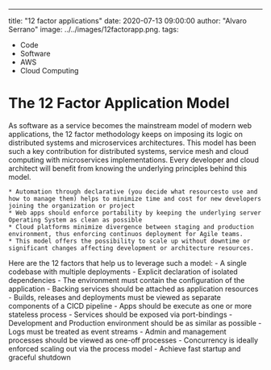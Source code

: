 ---
title: "12 factor applications"
date: 2020-07-13 09:00:00
author: "Alvaro Serrano"
image: ../../images/12factorapp.png.
tags:
  - Code
  - Software
  - AWS
  - Cloud Computing

# The 12 Factor Application Model

As software as a service becomes the mainstream model of modern web applications, the 12 factor methodology keeps on imposing its logic on distributed systems and microservices architectures. This model has been such a key contribution for distributed systems, service mesh and cloud computing with microservices implementations. Every developer and cloud architect will benefit from knowing the underlying principles behind this model.

    * Automation through declarative (you decide what resourcesto use and how to manage them) helps to minimize time and cost for new developers joining the organization or project
    * Web apps should enforce portability by keeping the underlying server Operating System as clean as possible
    * Cloud platforms minimize divergence between staging and production environment, thus enforcing continuos deployment for Agile teams.
    * This model offers the possibility to scale up without downtime or significant changes affecting development or architecture resources.

Here are the 12 factors that help us to leverage such a model:
    - A single codebase with multiple deployments
    - Explicit declaration of isolated dependencies
    - The environment must contain the configuration of the application
    - Backing services should be attached as application resources
    - Builds, releases and deployments must be viewed as separate components of a CICD pipeline
    - Apps should be execute as one or more stateless process
    - Services should be exposed via port-bindings
    - Development and Production environment should be as similar as possible
    - Logs must be treated as event streams
    - Admin and management processes should be viewed as one-off processes
    - Concurrency is ideally enforced scaling out via the process model
    - Achieve fast startup and graceful shutdown

